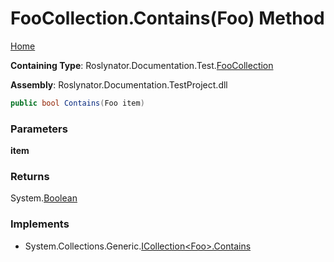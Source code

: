 <a name="_top"></a>

# FooCollection\.Contains\(Foo\) Method

[Home](../../../../../README.md#_top)

**Containing Type**: Roslynator\.Documentation\.Test\.[FooCollection](../README.md#_top)

**Assembly**: Roslynator\.Documentation\.TestProject\.dll

```csharp
public bool Contains(Foo item)
```

### Parameters

**item**

### Returns

System\.[Boolean](https://docs.microsoft.com/en-us/dotnet/api/system.boolean)

### Implements

* System\.Collections\.Generic\.[ICollection\<Foo>.Contains](https://docs.microsoft.com/en-us/dotnet/api/system.collections.generic.icollection-1.contains)
